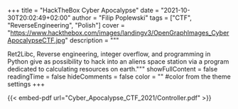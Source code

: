+++
title = "HackTheBox Cyber Apocalypse"
date = "2021-10-30T20:02:49+02:00"
author = "Filip Poplewski"
tags = ["CTF", "ReverseEngineering", "Polish"]
cover = "https://www.hackthebox.com/images/landingv3/OpenGraphImages_CyberApocalypseCTF.jpg"
description = """
 
   
Ret2Libc, Reverse engineering, integer overflow, and programming in Python give as possibility to hack into an aliens space station via a program dedicated to calculating resources on earth."""
showFullContent = false
readingTime = false
hideComments = false
color = "" #color from the theme settings
+++

{{< embed-pdf url="Cyber_Apocalypse_CTF_2021/Controller.pdf"  >}}
